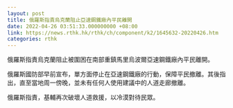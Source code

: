 ```yaml
---
layout: post
title: 俄羅斯指責烏克蘭阻止亞速鋼鐵廠內平民離開
date: 2022-04-26 03:51:33.000000000 +08:00
link: https://news.rthk.hk/rthk/ch/component/k2/1645632-20220426.htm
categories: rthk
---
```


俄羅斯指責烏克蘭阻止被圍困在南部重鎮馬里烏波爾亞速鋼鐵廠內平民離開。

俄羅斯國防部早前宣布，單方面停止在亞速鋼鐵廠的行動，保障平民撤離。其後指出，直至當地周一傍晚，並未有任何人使用建議中的人道走廊撤離。

俄羅斯指責，基輔再次破壞人道救援，以冷漠對待民眾。

